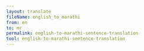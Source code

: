 ```yaml
---
layout: translate
fileName: english_to_marathi
from: en
to: mr
permalink: english-to-marathi-sentence-translation
tool: english-to-marathi-sentence-translation
---
```

